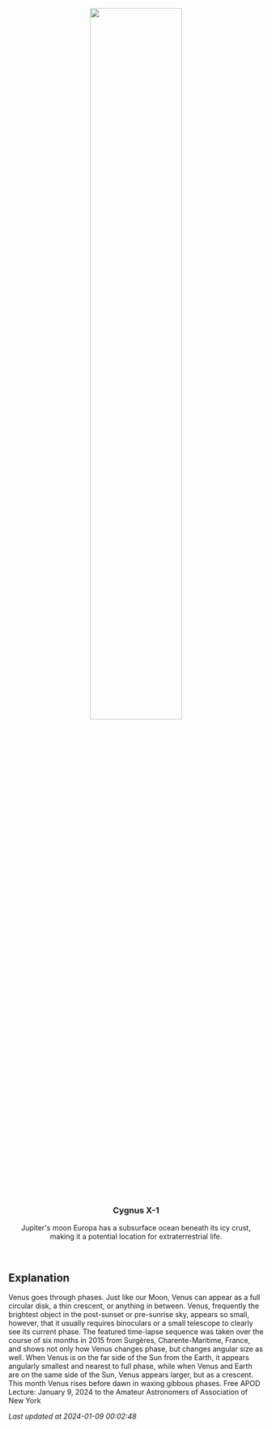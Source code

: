 <p align='center'>
    <img src='https://apod.nasa.gov/apod/image/2401/VenusPhases_Gonzales_960.jpg' width='60%' />
    <h3 align="center">Cygnus X-1</h3>
    <p align="center">Jupiter's moon Europa has a subsurface ocean beneath its icy crust, making it a potential location for extraterrestrial life.</p>
</p>
<br/>

Explanation
--
Venus goes through phases.  Just like our Moon, Venus can appear as a full circular disk, a thin crescent, or anything in between.  Venus, frequently the brightest object in the post-sunset or pre-sunrise sky, appears so small, however, that it usually requires binoculars or a small telescope to clearly see its current phase.  The featured time-lapse sequence was taken over the course of six months in 2015 from Surgères, Charente-Maritime, France, and shows not only how Venus changes phase, but changes angular size as well. When Venus is on the far side of the Sun from the Earth, it appears angularly smallest and nearest to full phase, while when Venus and Earth are on the same side of the Sun, Venus appears larger, but as a crescent. This month Venus rises before dawn in waxing gibbous phases.    Free APOD Lecture: January 9, 2024 to the Amateur Astronomers of Association of New York


*Last updated at 2024-01-09 00:02:48*
